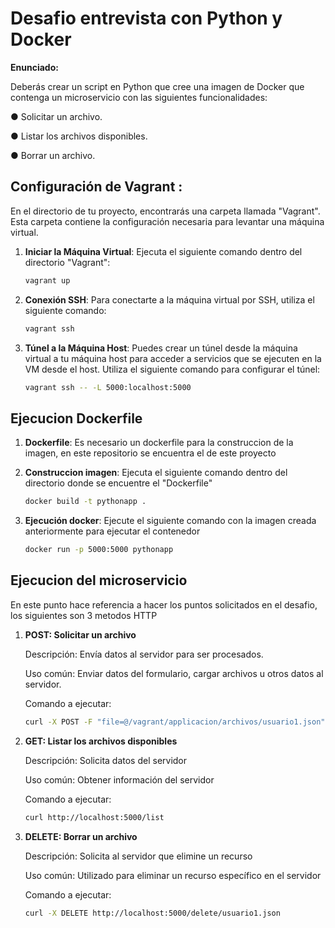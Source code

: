 # Desafio entrevista con Python y Docker

**Enunciado:**

Deberás crear un script en Python que cree una imagen de Docker que
contenga un microservicio con las siguientes funcionalidades:

● Solicitar un archivo.

● Listar los archivos disponibles.

● Borrar un archivo.

## Configuración de Vagrant :

En el directorio de tu proyecto, encontrarás una carpeta llamada "Vagrant". Esta carpeta contiene la configuración necesaria para levantar una máquina virtual.

1. **Iniciar la Máquina Virtual**: Ejecuta el siguiente comando dentro del directorio "Vagrant":
   ```bash
   vagrant up
   ```

2. **Conexión SSH**:  Para conectarte a la máquina virtual por SSH, utiliza el siguiente comando:
   ```bash
   vagrant ssh
   ```

3. **Túnel a la Máquina Host**: Puedes crear un túnel desde la máquina virtual a tu máquina host para acceder a servicios que se ejecuten en la VM desde el host. Utiliza el siguiente comando para configurar el túnel:
   ```bash
   vagrant ssh -- -L 5000:localhost:5000
   ```

## Ejecucion Dockerfile

1. **Dockerfile**: Es necesario un dockerfile para la construccion de la imagen, en este repositorio se encuentra el de este proyecto

2. **Construccion imagen**: Ejecuta el siguiente comando dentro del directorio donde se encuentre el "Dockerfile"
    ```bash
   docker build -t pythonapp .
   ```

3. **Ejecución docker**: Ejecute el siguiente comando con la imagen creada anteriormente para ejecutar el contenedor
    ```bash
   docker run -p 5000:5000 pythonapp
   ```

## Ejecucion del microservicio

En este punto hace referencia a hacer los puntos solicitados en el desafio, los siguientes son 3 metodos HTTP 

1. **POST: Solicitar un archivo**  

    Descripción: Envía datos al servidor para ser procesados.

    Uso común: Enviar datos del formulario, cargar archivos u otros datos al servidor.

    Comando a ejecutar:
    ```bash
   curl -X POST -F "file=@/vagrant/applicacion/archivos/usuario1.json" http://localhost:5000/upload
   ```
2. **GET: Listar los archivos disponibles**

    Descripción: Solicita datos del servidor

    Uso común: Obtener información del servidor

    Comando a ejecutar:
    ```bash
   curl http://localhost:5000/list
   ```
3. **DELETE: Borrar un archivo**

    Descripción: Solicita al servidor que elimine un recurso

    Uso común: Utilizado para eliminar un recurso específico en el servidor

    Comando a ejecutar:
    ```bash
   curl -X DELETE http://localhost:5000/delete/usuario1.json
   ```
